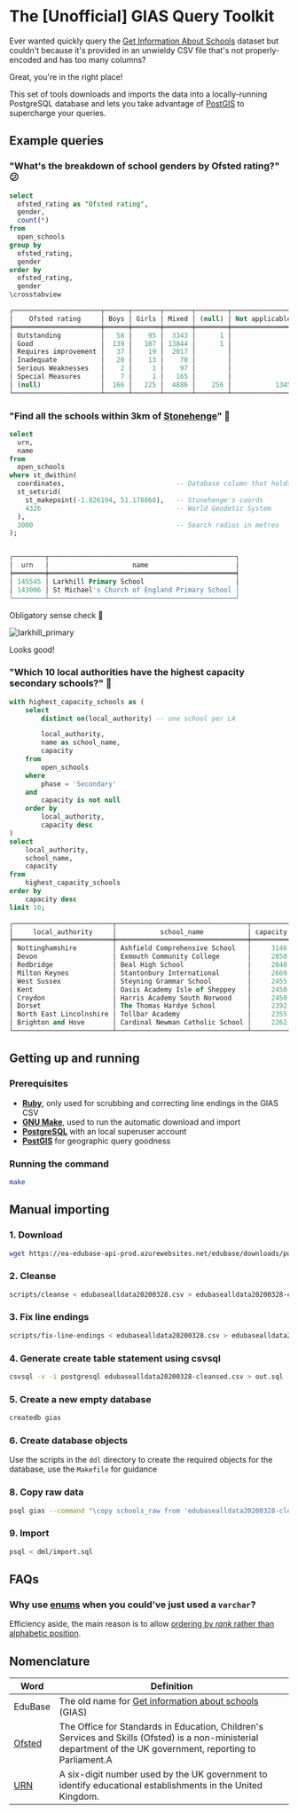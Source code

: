 # The [Unofficial] GIAS Query Toolkit

Ever wanted quickly query the [Get Information About
Schools](https://get-information-schools.service.gov.uk/) dataset but couldn't
because it's provided in an unwieldy CSV file that's not properly-encoded and
has too many columns?

Great, you're in the right place!

This set of tools downloads and imports the data into a locally-running PostgreSQL
database and lets you take advantage of [PostGIS](https://postgis.net/) to supercharge
your queries.

## Example queries

### "What's the breakdown of school genders by Ofsted rating?" 😕

```sql
select
  ofsted_rating as "Ofsted rating",
  gender,
  count(*)
from
  open_schools
group by
  ofsted_rating,
  gender
order by
  ofsted_rating,
  gender
\crosstabview

┌──────────────────────┬──────┬───────┬───────┬────────┬────────────────┐
│    Ofsted rating     │ Boys │ Girls │ Mixed │ (null) │ Not applicable │
╞══════════════════════╪══════╪═══════╪═══════╪════════╪════════════════╡
│ Outstanding          │   58 │    95 │  3343 │      1 │                │
│ Good                 │  139 │   107 │ 13844 │      1 │                │
│ Requires improvement │   37 │    19 │  2017 │        │                │
│ Inadequate           │   20 │    13 │    70 │        │                │
│ Serious Weaknesses   │    2 │     1 │    97 │        │                │
│ Special Measures     │    7 │     1 │   165 │        │                │
│ (null)               │  166 │   225 │  4886 │    256 │           1345 │
└──────────────────────┴──────┴───────┴───────┴────────┴────────────────┘
```

### "Find all the schools within 3km of [Stonehenge](https://en.wikipedia.org/wiki/Stonehenge)" 🤔

```sql
select
  urn,
  name
from
  open_schools
where st_dwithin(
  coordinates,                            -- Database column that holds the school's location
  st_setsrid(
    st_makepoint(-1.826194, 51.178868),   -- Stonehenge's coords
    4326                                  -- World Geodetic System
  ),
  3000                                    -- Search radius in metres
);


┌────────┬───────────────────────────────────────────────┐
│  urn   │                     name                      │
╞════════╪═══════════════════════════════════════════════╡
│ 145545 │ Larkhill Primary School                       │
│ 143006 │ St Michael's Church of England Primary School │
└────────┴───────────────────────────────────────────────┘
```

Obligatory sense check 🧐

![larkhill_primary](docs/images/larkhill_primary.png)

Looks good!

### "Which 10 local authorities have the highest capacity secondary schools?" 🤨

```sql
with highest_capacity_schools as (
	select
		distinct on(local_authority) -- one school per LA

		local_authority,
		name as school_name,
		capacity
	from
		open_schools
	where
		phase = 'Secondary'
	and
		capacity is not null
	order by
		local_authority,
		capacity desc
)
select
	local_authority,
	school_name,
	capacity
from
	highest_capacity_schools
order by
	capacity desc
limit 10;

┌─────────────────────────┬─────────────────────────────────┬──────────┐
│     local_authority     │           school_name           │ capacity │
╞═════════════════════════╪═════════════════════════════════╪══════════╡
│ Nottinghamshire         │ Ashfield Comprehensive School   │     3146 │
│ Devon                   │ Exmouth Community College       │     2850 │
│ Redbridge               │ Beal High School                │     2840 │
│ Milton Keynes           │ Stantonbury International       │     2669 │
│ West Sussex             │ Steyning Grammar School         │     2455 │
│ Kent                    │ Oasis Academy Isle of Sheppey   │     2450 │
│ Croydon                 │ Harris Academy South Norwood    │     2450 │
│ Dorset                  │ The Thomas Hardye School        │     2392 │
│ North East Lincolnshire │ Tollbar Academy                 │     2355 │
│ Brighton and Hove       │ Cardinal Newman Catholic School │     2262 │
└─────────────────────────┴─────────────────────────────────┴──────────┘
```

## Getting up and running

### Prerequisites

* [**Ruby**](https://www.ruby-lang.org/en/), only used for scrubbing and correcting line endings in the GIAS CSV
* [**GNU Make**](https://www.gnu.org/software/make/), used to run the automatic download and import
* [**PostgreSQL**](https://www.postgresql.org/) with an local superuser account
* [**PostGIS**](https://postgis.net/) for geographic query goodness

### Running the command

```bash
make
```

## Manual importing

### 1. Download

```bash
wget https://ea-edubase-api-prod.azurewebsites.net/edubase/downloads/public/edubasealldata20200328.csv
```

### 2. Cleanse

```bash
scripts/cleanse < edubasealldata20200328.csv > edubasealldata20200328-cleansed.csv
```

### 3. Fix line endings

```bash
scripts/fix-line-endings < edubasealldata20200328.csv > edubasealldata20200328-cleansed.csv
```

### 4. Generate create table statement using csvsql

```bash
csvsql -v -i postgresql edubasealldata20200328-cleansed.csv > out.sql
```
	
### 5. Create a new empty database

```bash
createdb gias
```

### 6. Create database objects

Use the scripts in the `ddl` directory to create the required objects for the
database, use the `Makefile` for guidance

### 8. Copy raw data

```bash
psql gias --command "\copy schools_raw from 'edubasealldata20200328-cleansed-fixed.csv' with csv header"
```

### 9. Import

```bash
psql < dml/import.sql
```

## FAQs

### Why use [enums](https://www.postgresql.org/docs/12/datatype-enum.html) when you could've just used a `varchar`?

Efficiency aside, the main reason is to allow [ordering by _rank_ rather than
alphabetic position](https://www.postgresql.org/docs/12/datatype-enum.html#id-1.5.7.15.6).

## Nomenclature

| Word                                                         | Definition                                                                                                                                                     |
| --------------                                               | ----------                                                                                                                                                     |
| EduBase                                                      | The old name for [Get information about schools](https://get-information-schools.service.gov.uk/) (GIAS)                                                       |
| [Ofsted](https://www.gov.uk/government/organisations/ofsted) | The Office for Standards in Education, Children's Services and Skills (Ofsted) is a non-ministerial department of the UK government, reporting to Parliament.A |
| [URN](https://en.wikipedia.org/wiki/Unique_Reference_Number) | A six-digit number used by the UK government to identify educational establishments in the United Kingdom.                                                     |
